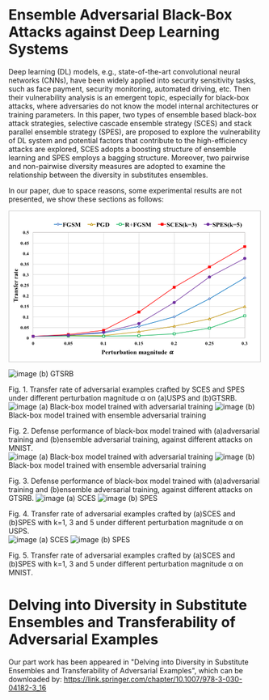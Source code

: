 # Ensemble Adversarial Black-Box Attacks against Deep Learning Systems
Deep learning (DL) models, e.g., state-of-the-art convolutional neural networks (CNNs), have been widely applied into security sensitivity tasks, such as face payment, security monitoring, automated driving, etc. Then their vulnerability analysis is an emergent topic, especially for black-box attacks, where adversaries do not know the model internal architectures or training parameters. In this paper, two types of ensemble based black-box attack strategies, selective cascade ensemble strategy (SCES) and stack parallel ensemble strategy (SPES), are proposed to explore the vulnerability of DL system and potential factors that contribute to the high-efficiency attacks are explored, SCES adopts a boosting structure of ensemble learning and SPES employs a bagging structure. Moreover, two pairwise and non-pairwise diversity measures are adopted to examine the relationship between the diversity in substitutes ensembles.

In our paper, due to space reasons, some experimental results are not presented, we show these sections as follows:

<img src="img/1.png" width = "500" height = "300" alt="USPS" align=center />


![image](https://github.com/HangJie720/Ensemble_Adversarial_Attack/blob/master/img/2.png)
                                                        (b) GTSRB
                                                        
Fig. 1. Transfer rate of adversarial examples crafted by SCES and SPES under different perturbation magnitude α on (a)USPS and (b)GTSRB.
 ![image](https://github.com/HangJie720/Ensemble_Adversarial_Attack/blob/master/img/3.png)
                                     (a) Black-box model trained with adversarial training
 ![image](https://github.com/HangJie720/Ensemble_Adversarial_Attack/blob/master/img/4.png)
                                    (b) Black-box model trained with ensemble adversarial training
                                    
Fig. 2. Defense performance of black-box model trained with (a)adversarial training and (b)ensemble adversarial training, against different attacks on MNIST.  
 ![image](https://github.com/HangJie720/Ensemble_Adversarial_Attack/blob/master/img/5.png)
                                     (a) Black-box model trained with adversarial training
 ![image](https://github.com/HangJie720/Ensemble_Adversarial_Attack/blob/master/img/6.png)
                                    (b) Black-box model trained with ensemble adversarial training
                                    
Fig. 3. Defense performance of black-box model trained with (a)adversarial training and (b)ensemble adversarial training, against different attacks on GTSRB. 
 ![image](https://github.com/HangJie720/Ensemble_Adversarial_Attack/blob/master/img/7.png)
                                                          (a) SCES
 ![image](https://github.com/HangJie720/Ensemble_Adversarial_Attack/blob/master/img/8.png)
                                                          (b) SPES
                                                          
Fig. 4. Transfer rate of adversarial examples crafted by (a)SCES and (b)SPES with k=1, 3 and 5 under different perturbation magnitude α on USPS.  
 ![image](https://github.com/HangJie720/Ensemble_Adversarial_Attack/blob/master/img/9.png)
                                                          (a) SCES
 ![image](https://github.com/HangJie720/Ensemble_Adversarial_Attack/blob/master/img/10.png)
                                                          (b) SPES
                                                          
Fig. 5. Transfer rate of adversarial examples crafted by (a)SCES and (b)SPES with k=1, 3 and 5 under different perturbation magnitude α on MNIST.  


# Delving into Diversity in Substitute Ensembles and Transferability of Adversarial Examples
Our part work has been appeared in "Delving into Diversity in Substitute Ensembles and Transferability of Adversarial Examples", which can be downloaded by: https://link.springer.com/chapter/10.1007/978-3-030-04182-3_16
